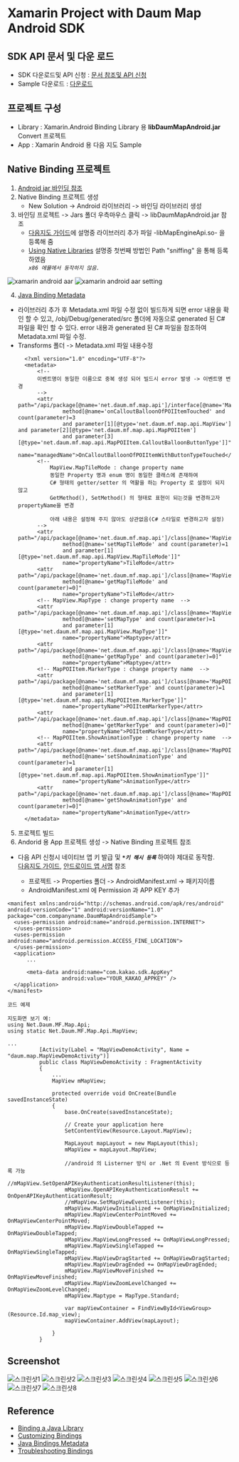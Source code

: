 # Xamarin Project with Daum Map Android SDK 

## SDK API 문서 및 다운 로드
- SDK 다운로드및 API 신청 : [문서 참조및 API 신청][0]
- Sample 다운로드 : [다운로드][1] 

## 프로젝트 구성 
- Library : Xamarin.Android Binding Library 용 **libDaumMapAndroid.jar** Convert 프로젝트
- App : Xamarin Android 용 다음 지도 Sample 

## Native Binding 프로젝트
1. [Android jar 바인딩 참조][2] 
2. Native Binding 프로젝트 생성
    - New Solution -> Android 라이브러리 -> 바인딩 라이브러리 생성
3. 바인딩 프로젝트 -> Jars 폴더 우측마우스 클릭 -> libDaumMapAndroid.jar 참조<br/>
    - [다음지도 가이드][1]에 설명중 라이브러리 추가 파일 -libMapEngineApi.so- 을 등록해 줌<br/>
    - [Using Native Libraries][3] 설명중 첫번째 방법인 Path "sniffing" 을 통해 등록하였음 <br/>
    _`x86 에뮬에서 동작하지 않음.`_

![xamarin android aar](https://dongsasubstorage.blob.core.windows.net/images/uploads/daum_map_android_setting_0.png)
![xamarin android aar setting](https://dongsasubstorage.blob.core.windows.net/images/uploads/daum_map_android_setting_1.png)

4. [Java Binding Metadata][5]
- 라이브러리 추가 후 Metadata.xml 파일 수정 없이 빌드하게 되면 error 내용을 확인 할 수 있고, /obj/Debug/generated/src 폴더에 자동으로 generated 된 C# 파일을 확인 할 수 있다. error 내용과 generated 된 C# 파일을 참조하여 Metadata.xml 파일 수정.
- Transforms 폴더 -> Metadata.xml 파일 내용수정
  ```
    <?xml version="1.0" encoding="UTF-8"?>
    <metadata>
        <!--
        이벤트명이 동일한 이름으로 중복 생성 되어 빌드시 error 발생 -> 이벤트명 변경
        -->
        <attr path="/api/package[@name='net.daum.mf.map.api']/interface[@name='MapView.POIItemEventListener']/
                method[@name='onCalloutBalloonOfPOIItemTouched' and count(parameter)=3 
                and parameter[1][@type='net.daum.mf.map.api.MapView'] and parameter[2][@type='net.daum.mf.map.api.MapPOIItem']
                and parameter[3][@type='net.daum.mf.map.api.MapPOIItem.CalloutBalloonButtonType']]"
                name="managedName">OnCalloutBalloonOfPOIItemWithButtonTypeTouched</attr>
        <!-- 
            MapView.MapTileMode : change property name  
            동일한 Property 명과 enum 명이 동일한 클래스에 존재하여 
            C# 형태의 getter/setter 의 역활을 하는 Property 로 설정이 되지 않고
            GetMethod(), SetMethod() 의 형태로 표현이 되는것을 변경하고자 propertyName을 변경

            아래 내용은 설정해 주지 않아도 상관없음(C# 스타일로 변경하고자 설정)
        -->
        <attr path="/api/package[@name='net.daum.mf.map.api']/class[@name='MapView']/
                method[@name='setMapTileMode' and count(parameter)=1 
                and parameter[1][@type='net.daum.mf.map.api.MapView.MapTileMode']]"
                name="propertyName">TileMode</attr>
        <attr path="/api/package[@name='net.daum.mf.map.api']/class[@name='MapView']/
                method[@name='getMapTileMode' and count(parameter)=0]"
                name="propertyName">TileMode</attr>
        <!-- MapView.MapType : change property name  -->
        <attr path="/api/package[@name='net.daum.mf.map.api']/class[@name='MapView']/
                method[@name='setMapType' and count(parameter)=1 
                and parameter[1][@type='net.daum.mf.map.api.MapView.MapType']]"
                name="propertyName">Maptype</attr>
        <attr path="/api/package[@name='net.daum.mf.map.api']/class[@name='MapView']/
                method[@name='getMapType' and count(parameter)=0]"
                name="propertyName">Maptype</attr>
        <!-- MapPOIItem.MarkerType : change property name  -->
        <attr path="/api/package[@name='net.daum.mf.map.api']/class[@name='MapPOIItem']/
                method[@name='setMarkerType' and count(parameter)=1 
                and parameter[1][@type='net.daum.mf.map.api.MapPOIItem.MarkerType']]"
                name="propertyName">POIItemMarkerType</attr>
        <attr path="/api/package[@name='net.daum.mf.map.api']/class[@name='MapPOIItem']/
                method[@name='getMarkerType' and count(parameter)=0]"
                name="propertyName">POIItemMarkerType</attr>
        <!-- MapPOIItem.ShowAnimationType : change property name  -->
        <attr path="/api/package[@name='net.daum.mf.map.api']/class[@name='MapPOIItem']/
                method[@name='setShowAnimationType' and count(parameter)=1 
                and parameter[1][@type='net.daum.mf.map.api.MapPOIItem.ShowAnimationType']]"
                name="propertyName">AnimationType</attr>
        <attr path="/api/package[@name='net.daum.mf.map.api']/class[@name='MapPOIItem']/
                method[@name='getShowAnimationType' and count(parameter)=0]"
                name="propertyName">AnimationType</attr>
    </metadata>
  ```


5. 프로젝트 빌드 
6. Andorid 용 App 프로젝트 생성 ->  Native Binding 프로젝트 참조 
 
 - 다음 API 신청시 네이티브 앱 키 발급 및 **_`*키 해시 등록`_** 하여야 제대로 동작함. <br/>
    [다음지도 가이드][0], [안드로이드 앱 서명][7] 참조
 
   - 프로젝트 -> Properties 폴더 -> AndroidManifest.xml -> 패키지이름 <br/>
   - AndroidManifest.xml 에 Permission 과 APP KEY 추가
  ```
<manifest xmlns:android="http://schemas.android.com/apk/res/android" android:versionCode="1" android:versionName="1.0" package="com.companyname.DaumMapAndroidSample">
    <uses-permission android:name="android.permission.INTERNET">
    </uses-permission>
    <uses-permission android:name="android.permission.ACCESS_FINE_LOCATION">
    </uses-permission>
    <application>
	    ...

		<meta-data android:name="com.kakao.sdk.AppKey" 
                   android:value="YOUR_KAKAO_APPKEY" />
	</application>
</manifest>
  ```

  ``` 
  코드 예제

  지도화면 보기 예:
 using Net.Daum.MF.Map.Api;
 using static Net.Daum.MF.Map.Api.MapView;

  ...
            [Activity(Label = "MapViewDemoActivity", Name = "daum.map.MapViewDemoActivity")]
            public class MapViewDemoActivity : FragmentActivity
            {
                ...
                MapView mMapView;

                protected override void OnCreate(Bundle savedInstanceState)
                {
                    base.OnCreate(savedInstanceState);

                    // Create your application here
                    SetContentView(Resource.Layout.MapView);

                    MapLayout mapLayout = new MapLayout(this);
                    mMapView = mapLayout.MapView;

                    //android 의 Listerner 방식 or .Net 의 Event 방식으로 등록 가능
                    //mMapView.SetOpenAPIKeyAuthenticationResultListener(this);
                    mMapView.OpenAPIKeyAuthenticationResult += OnOpenAPIKeyAuthenticationResult;
                    //mMapView.SetMapViewEventListener(this);
                    mMapView.MapViewInitialized += OnMapViewInitialized;
                    mMapView.MapViewCenterPointMoved += OnMapViewCenterPointMoved;
                    mMapView.MapViewDoubleTapped += OnMapViewDoubleTapped;
                    mMapView.MapViewLongPressed += OnMapViewLongPressed;
                    mMapView.MapViewSingleTapped += OnMapViewSingleTapped;
                    mMapView.MapViewDragStarted += OnMapViewDragStarted;
                    mMapView.MapViewDragEnded += OnMapViewDragEnded;
                    mMapView.MapViewMoveFinished += OnMapViewMoveFinished;
                    mMapView.MapViewZoomLevelChanged += OnMapViewZoomLevelChanged;
                    mMapView.Maptype = MapType.Standard;

                    var mapViewContainer = FindViewById<ViewGroup>(Resource.Id.map_view);
                    mapViewContainer.AddView(mapLayout);

                }
            }
  
  ```
  
## Screenshot
![스크린샷1](https://dongsasubstorage.blob.core.windows.net/images/uploads/daum_map_android_0.png)
![스크린샷2](https://dongsasubstorage.blob.core.windows.net/images/uploads/daum_map_android_hybrid.png)
![스크린샷3](https://dongsasubstorage.blob.core.windows.net/images/uploads/daum_map_android_marker.png)
![스크린샷4](https://dongsasubstorage.blob.core.windows.net/images/uploads/daum_map_android_polyline.png)
![스크린샷5](https://dongsasubstorage.blob.core.windows.net/images/uploads/daum_map_android_circle.png)
![스크린샷6](https://dongsasubstorage.blob.core.windows.net/images/uploads/daum_map_android_location.png)
![스크린샷7](https://dongsasubstorage.blob.core.windows.net/images/uploads/daum_map_android_camera.png)
![스크린샷8](https://dongsasubstorage.blob.core.windows.net/images/uploads/daum_map_android_event.png)

## Reference
* [Binding a Java Library][4]
* [Customizing Bindings][5]
* [Java Bindings Metadata][5]
* [Troubleshooting Bindings][6]

[0]:http://apis.map.daum.net/android/guide/
[1]:http://apis.map.daum.net/android/sample/
[2]:https://docs.microsoft.com/en-us/xamarin/android/platform/binding-java-library/binding-a-jar
[3]:https://docs.microsoft.com/en-us/xamarin/android/platform/native-libraries
[3]:https://docs.microsoft.com/en-us/xamarin/android/platform/binding-java-library/
[4]:https://docs.microsoft.com/en-us/xamarin/android/platform/binding-java-library/customizing-bindings/
[5]:https://docs.microsoft.com/en-us/xamarin/android/platform/binding-java-library/customizing-bindings/java-bindings-metadata
[6]:https://docs.microsoft.com/en-us/xamarin/android/platform/binding-java-library/troubleshooting-bindings
[7]:https://developer.android.com/studio/publish/app-signing.html?hl=ko
